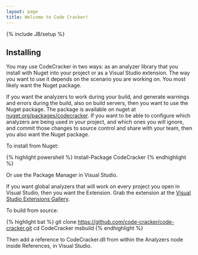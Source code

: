 ```yaml
---
layout: page
title: Welcome to Code Cracker!
---
```

{% include JB/setup %}

## Installing

You may use CodeCracker in two ways: as an analyzer library that you install with Nuget into your project or as a Visual Studio extension.
The way you want to use it depends on the scenario you are working on. You most likely want the Nuget package.

If you want the analyzers to work during your build, and generate warnings and errors during the build, also on build servers, then you want
to use the Nuget package. The package is available on nuget at [nuget.org/packages/codecracker](https://www.nuget.org/packages/codecracker).
If you want to be able to configure which analyzers are being used in your project, and which ones you will ignore, and commit those
changes to source control and share with your team, then you also want the Nuget package.

To install from Nuget:

{% highlight powershell %}
Install-Package CodeCracker
{% endhighlight %}

Or use the Package Manager in Visual Studio.

If you want global analyzers that will work on every project you open in Visual Studio, then you want the Extension.
Grab the extension at the [Visual Studio Extensions Gallery](https://visualstudiogallery.msdn.microsoft.com/ab588981-91a5-478c-8e65-74d0ff450862).

To build from source:

{% highlight bat %}
git clone https://github.com/code-cracker/code-cracker.git
cd CodeCracker
msbuild
{% endhighlight %}

Then add a reference to CodeCracker.dll from within the Analyzers node inside References, in Visual Studio.
